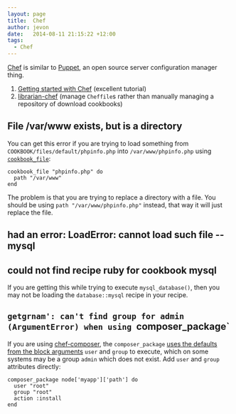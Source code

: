 ```yaml
---
layout: page
title:  Chef
author: jevon
date:   2014-08-11 21:15:22 +12:00
tags:
  - Chef
---
```


[Chef](chef.md) is similar to [Puppet](puppet.md), an open source server configuration manager thing.

1. <a href="http://gettingstartedwithchef.com/first-steps-with-chef.html">Getting started with Chef</a> (excellent tutorial)
1. <a href="https://github.com/applicationsonline/librarian-chef" class="github">librarian-chef</a> (manage `Cheffile`s rather than manually managing a repository of download cookbooks)

## File /var/www exists, but is a directory

You can get this error if you are trying to load something from `COOKBOOK/files/default/phpinfo.php` into `/var/www/phpinfo.php` using <a href="http://docs.getchef.com/resource_cookbook_file.html">`cookbook_file`</a>:

```
cookbook_file "phpinfo.php" do
  path "/var/www"
end
```

The problem is that you are trying to replace a directory with a file. You should be using `path "/var/www/phpinfo.php"` instead, that way it will just replace the file.

## had an error: LoadError: cannot load such file -- mysql
## could not find recipe ruby for cookbook mysql

If you are getting this while trying to execute `mysql_database()`, then you may not be loading the `database::mysql` recipe in your recipe.

## `getgrnam': can't find group for admin (ArgumentError) when using `composer_package`

If you are using <a href="https://github.com/Morphodo/chef-composer/">chef-composer</a>, the `composer_package` <a href="https://github.com/Morphodo/chef-composer/blob/master/providers/package.rb">uses the defaults from the block arguments</a> `user` and `group` to execute, which on some systems may be a group `admin` which does not exist. Add `user` and `group` attributes directly:

```
composer_package node['myapp']['path'] do
  user "root"
  group "root"
  action :install
end
```
